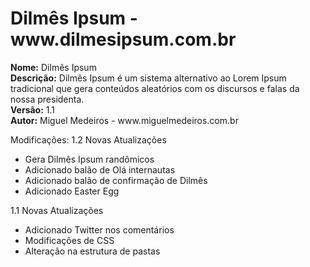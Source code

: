 <h1>Dilmês Ipsum - www.dilmesipsum.com.br</h1>
<b>Nome:</b> Dilmês Ipsum<br/>
<b>Descrição:</b> Dilmês Ipsum é um sistema alternativo ao Lorem Ipsum tradicional que gera conteúdos aleatórios com os discursos e falas da nossa presidenta.<br/>
<b>Versão:</b> 1.1<br/>
<b>Autor:</b> Miguel Medeiros - www.miguelmedeiros.com.br<br/>

Modificações:
1.2 Novas Atualizações
 - Gera Dilmês Ipsum randômicos
 - Adicionado balão de Olá internautas
 - Adicionado balão de confirmação de Dilmês
 - Adicionado Easter Egg

1.1 Novas Atualizações
 - Adicionado Twitter nos comentários
 - Modificações de CSS
 - Alteração na estrutura de pastas
